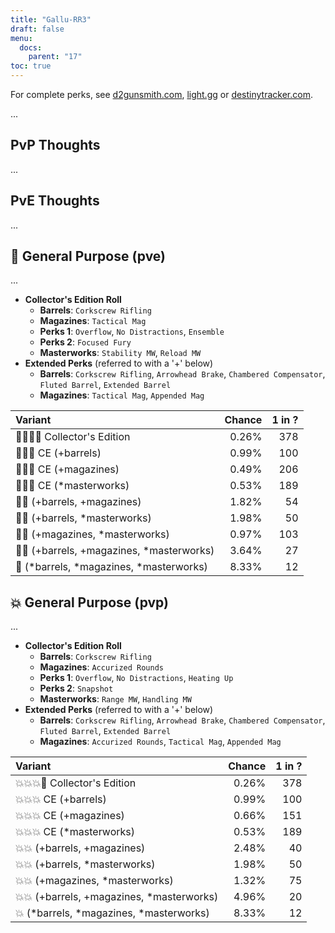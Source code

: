```yaml
---
title: "Gallu-RR3"
draft: false
menu:
  docs:
    parent: "17"
toc: true
---
```


For complete perks, see [d2gunsmith.com](https://d2gunsmith.com/w/617501162), [light.gg](https://www.light.gg/db/items/617501162) or [destinytracker.com](https://destinytracker.com/destiny-2/db/items/617501162).

...

## PvP Thoughts

...

## PvE Thoughts

...

## 👾 General Purpose (pve)

...

* **Collector's Edition Roll**
  * **Barrels**: `Corkscrew Rifling`
  * **Magazines**: `Tactical Mag`
  * **Perks 1**: `Overflow`, `No Distractions`, `Ensemble`
  * **Perks 2**: `Focused Fury`
  * **Masterworks**: `Stability MW`, `Reload MW`
* **Extended Perks** (referred to with a '+' below)
  * **Barrels**: `Corkscrew Rifling`, `Arrowhead Brake`, `Chambered Compensator`, `Fluted Barrel`, `Extended Barrel`
  * **Magazines**: `Tactical Mag`, `Appended Mag`

| Variant | Chance | 1 in ? |
|:-|-:|-:|
| 👾👾👾🌟 Collector's Edition | 0.26% | 378 |
| 👾👾👾 CE (+barrels) | 0.99% | 100 |
| 👾👾👾 CE (+magazines) | 0.49% | 206 |
| 👾👾👾 CE (*masterworks) | 0.53% | 189 |
| 👾👾 (+barrels, +magazines) | 1.82% | 54 |
| 👾👾 (+barrels, *masterworks) | 1.98% | 50 |
| 👾👾 (+magazines, *masterworks) | 0.97% | 103 |
| 👾👾 (+barrels, +magazines, *masterworks) | 3.64% | 27 |
| 👾 (*barrels, *magazines, *masterworks) | 8.33% | 12 |

## 💥 General Purpose (pvp)

...

* **Collector's Edition Roll**
  * **Barrels**: `Corkscrew Rifling`
  * **Magazines**: `Accurized Rounds`
  * **Perks 1**: `Overflow`, `No Distractions`, `Heating Up`
  * **Perks 2**: `Snapshot`
  * **Masterworks**: `Range MW`, `Handling MW`
* **Extended Perks** (referred to with a '+' below)
  * **Barrels**: `Corkscrew Rifling`, `Arrowhead Brake`, `Chambered Compensator`, `Fluted Barrel`, `Extended Barrel`
  * **Magazines**: `Accurized Rounds`, `Tactical Mag`, `Appended Mag`

| Variant | Chance | 1 in ? |
|:-|-:|-:|
| 💥💥💥🌟 Collector's Edition | 0.26% | 378 |
| 💥💥💥 CE (+barrels) | 0.99% | 100 |
| 💥💥💥 CE (+magazines) | 0.66% | 151 |
| 💥💥💥 CE (*masterworks) | 0.53% | 189 |
| 💥💥 (+barrels, +magazines) | 2.48% | 40 |
| 💥💥 (+barrels, *masterworks) | 1.98% | 50 |
| 💥💥 (+magazines, *masterworks) | 1.32% | 75 |
| 💥💥 (+barrels, +magazines, *masterworks) | 4.96% | 20 |
| 💥 (*barrels, *magazines, *masterworks) | 8.33% | 12 |
